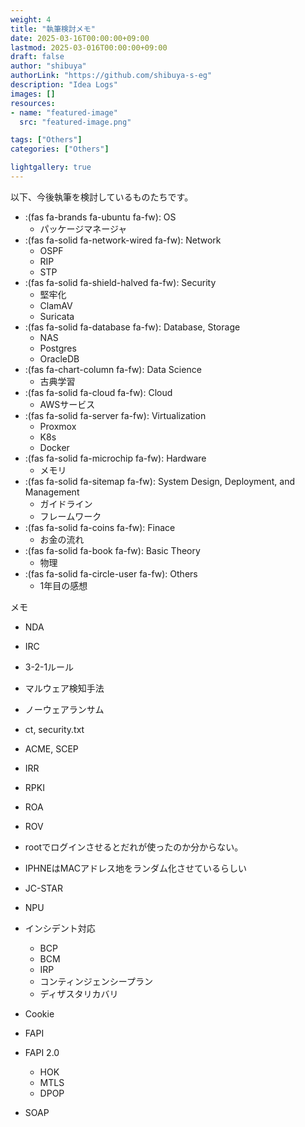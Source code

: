 ```yaml
---
weight: 4
title: "執筆検討メモ"
date: 2025-03-16T00:00:00+09:00
lastmod: 2025-03-016T00:00:00+09:00
draft: false
author: "shibuya"
authorLink: "https://github.com/shibuya-s-eg"
description: "Idea Logs"
images: []
resources:
- name: "featured-image"
  src: "featured-image.png"

tags: ["Others"]
categories: ["Others"]

lightgallery: true
---
```


以下、今後執筆を検討しているものたちです。

* :(fas fa-brands fa-ubuntu fa-fw): OS
    * パッケージマネージャ
* :(fas fa-solid fa-network-wired fa-fw): Network
    * OSPF
    * RIP
    * STP
* :(fas fa-solid fa-shield-halved fa-fw): Security
    * 堅牢化
    * ClamAV
    * Suricata
* :(fas fa-solid fa-database fa-fw): Database, Storage
    * NAS
    * Postgres
    * OracleDB
* :(fas fa-chart-column fa-fw): Data Science
    * 古典学習
* :(fas fa-solid fa-cloud fa-fw): Cloud
    * AWSサービス
* :(fas fa-solid fa-server fa-fw): Virtualization
    * Proxmox
    * K8s
    * Docker
* :(fas fa-solid fa-microchip fa-fw): Hardware
    * メモリ
* :(fas fa-solid fa-sitemap fa-fw): System Design, Deployment, and Management
    * ガイドライン
    * フレームワーク
* :(fas fa-solid fa-coins fa-fw): Finace
    * お金の流れ
* :(fas fa-solid fa-book fa-fw): Basic Theory
    * 物理
* :(fas fa-solid fa-circle-user fa-fw): Others
    * 1年目の感想


メモ

* NDA



* IRC
* 3-2-1ルール
* マルウェア検知手法
* ノーウェアランサム
* ct,  security.txt
* ACME, SCEP
* IRR
* RPKI
* ROA
* ROV
* rootでログインさせるとだれが使ったのか分からない。
* IPHNEはMACアドレス地をランダム化させているらしい
* JC-STAR
* NPU
* インシデント対応
    * BCP
    * BCM
    * IRP
    * コンティンジェンシープラン
    * ディザスタリカバリ




* Cookie

* FAPI
* FAPI 2.0
    * HOK
    * MTLS
    * DPOP



* SOAP



